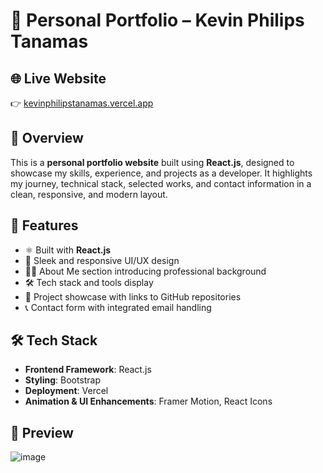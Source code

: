 # 💼 Personal Portfolio – Kevin Philips Tanamas

## 🌐 Live Website
👉 [kevinphilipstanamas.vercel.app](https://kevinphilipstanamas.vercel.app/)

## 📝 Overview
This is a **personal portfolio website** built using **React.js**, designed to showcase my skills, experience, and projects as a developer. It highlights my journey, technical stack, selected works, and contact information in a clean, responsive, and modern layout.

## 🚀 Features
- ⚛️ Built with **React.js**
- 🎨 Sleek and responsive UI/UX design
- 🧑‍💼 About Me section introducing professional background
- 🛠️ Tech stack and tools display
- 📂 Project showcase with links to GitHub repositories
- 📞 Contact form with integrated email handling

## 🛠️ Tech Stack
- **Frontend Framework**: React.js
- **Styling**: Bootstrap
- **Deployment**: Vercel
- **Animation & UI Enhancements**: Framer Motion, React Icons

## 📸 Preview
![image](https://github.com/user-attachments/assets/57202c5f-5e10-40ed-adda-e6934b8f3016)

